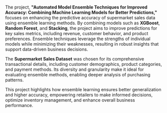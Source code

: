 The project, **"Automated Model Ensemble Techniques for Improved Accuracy: Combining Machine Learning Models for Better Predictions,"** focuses on enhancing the predictive accuracy of supermarket sales data using ensemble learning methods. By combining models such as **XGBoost**, **Random Forest**, and **Stacking**, the project aims to improve predictions for key sales metrics, including revenue, customer behavior, and product preferences. Ensemble techniques leverage the strengths of individual models while minimizing their weaknesses, resulting in robust insights that support data-driven business decisions.

The **Supermarket Sales Dataset** was chosen for its comprehensive transactional details, including customer demographics, product categories, and payment methods. Its diversity and granularity make it ideal for evaluating ensemble methods, enabling deeper analysis of purchasing patterns.

This project highlights how ensemble learning ensures better generalization and higher accuracy, empowering retailers to make informed decisions, optimize inventory management, and enhance overall business performance.
